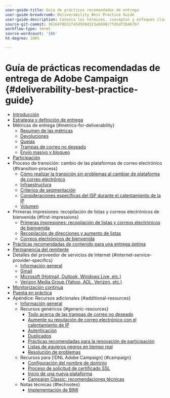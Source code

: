 ```yaml
---
user-guide-title: Guía de prácticas recomendadas de entrega
user-guide-breadcrumb: Deliverability Best Practice Guide
user-guide-description: Conozca los términos, conceptos y enfoques clave relativos a las entregas para garantizar el éxito de su programa de marketing.
source-git-commit: 3616470b31f45d589d323a6b90c7fd5df3b467b7
workflow-type: tm+mt
source-wordcount: '166'
ht-degree: 100%

---
```



# Guía de prácticas recomendadas de entrega de Adobe Campaign {#deliverability-best-practice-guide}

+ [Introducción](/help/introduction.md)
+ [Estrategia y definición de entrega](/help/deliverability-strategy-and-definition.md)
+ Métricas de entrega {#metrics-for-deliverability}
   + [Resumen de las métricas](/help/metrics/metrics-overview.md)
   + [Devoluciones](/help/metrics/bounces.md)
   + [Quejas](/help/metrics/complaints.md)
   + [Trampas de correo no deseado](/help/metrics/spam-traps.md)
   + [Envío masivo y bloqueo](/help/metrics/bulking-and-blocking.md)
+ [Participación](/help/engagement.md)
+ Proceso de transición: cambio de las plataformas de correo electrónico {#transition-process}
   + [Cómo realizar la transición sin problemas al cambiar de plataforma de correo electrónico](/help/transition-process/switching-email-platforms.md)
   + [Infraestructura](/help/transition-process/infrastructure.md)
   + [Criterios de segmentación](/help/transition-process/targeting-criteria.md)
   + [Consideraciones específicas del ISP durante el calentamiento de la IP](/help/transition-process/isp-specific-considerations-during-ip-warming.md)
   + [Volumen](/help/transition-process/volume.md)
+ Primeras impresiones: recopilación de listas y correos electrónicos de bienvenida {#first-impressions}
   + [Primeras impresiones: recopilación de listas y correos electrónicos de bienvenida](/help/first-impressions/introduction.md)
   + [Recopilación de direcciones y aumento de listas](/help/first-impressions/address-collection-and-list-growth.md)
   + [Correos electrónicos de bienvenida](/help/first-impressions/welcome-emails.md)
+ [Prácticas recomendadas de contenido para una entrega óptima](/help/content-best-practices-for-optimal-delivery.md)
+ [Permanencia del remitente](/help/sender-permanence.md)
+ Detalles del proveedor de servicios de Internet {#internet-service-provider-specifics}
   + [Información general](/help/internet-service-provider-specifics/overview.md)
   + [Gmail](/help/internet-service-provider-specifics/gmail.md)
   + [Microsoft (Hotmail, Outlook, Windows Live, etc.)](/help/internet-service-provider-specifics/microsoft.md)
   + [Verizon Media Group (Yahoo, AOL, Verizon, etc.)](/help/internet-service-provider-specifics/verizon-media-group.md)
+ [Monitorización continua](/help/ongoing-monitoring.md)
+ [Puesta en práctica](/help/putting-it-in-practice.md)
+ Apéndice: Recursos adicionales {#additional-resources}
   + [Información general](/help/additional-resources/general-resources.md)
   + Recursos genéricos {#generic-resources}
      + [Todo acerca de las trampas de correo no deseado](/help/additional-resources/all-about-spam-traps.md)
      + [Aumente su reputación de correo electrónico con el calentamiento de IP](/help/additional-resources/increase-reputation-with-ip-warming.md)
      + [Autenticación](/help/additional-resources/authentication.md)
      + [Duplicados](/help/additional-resources/duplicates.md)
      + [Prácticas recomendadas para la renovación de participación](/help/additional-resources/re-engagement.md)
      + [Listas de agujeros negros en tiempo real](/help/additional-resources/blocklist-databases.md)
      + [Resolución de problemas](/help/additional-resources/troubleshooting.md)
   + Recursos para [!DNL Adobe Campaign] {#campaign}
      + [Configuración del nombre de dominio](/help/additional-resources/ac-domain-name-setup.md)
      + [Proceso de solicitud de certificado SSL](/help/additional-resources/ac-ssl-certificate-request.md)
      + [Inicio de una nueva plataforma](/help/additional-resources/ac-starting-new-platform.md)
      + [Campaign Classic: recomendaciones técnicas](/help/additional-resources/acc-technical-recommendations.md)
   + Notas técnicas {#technotes}
      + [Implementación de BIMI](/help/technotes/implement-bimi.md)
